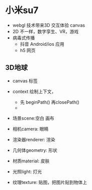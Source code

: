 # 小米su7

  - webgl 技术带来3D 交互体验 canvas
  - 2D 不一样，数字孪生、VR，游戏
  - 病毒式传播
    - 抖音 Android/ios 应用
    - h5 网页

## 3D地球

   - canvas 标签
   - context 绘制上下文，
     - 先 beginPath() 再closePath()
     - 

- 场景scene:空白 画布
- 相机camera: 眼睛
- 渲染器renderer: 渲染 
- 几何体geometry: 形状
- 材质material: 皮肤
- 光照light: 灯光
- 纹理texture: 贴图，把图片贴到物体上